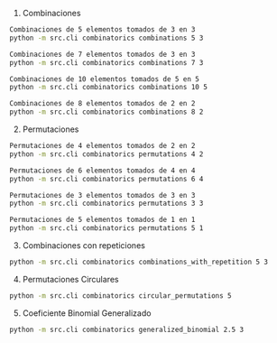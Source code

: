 
1. Combinaciones

```bash
Combinaciones de 5 elementos tomados de 3 en 3
python -m src.cli combinatorics combinations 5 3
```

```bash
Combinaciones de 7 elementos tomados de 3 en 3
python -m src.cli combinatorics combinations 7 3
```

```bash
Combinaciones de 10 elementos tomados de 5 en 5
python -m src.cli combinatorics combinations 10 5
```

```bash
Combinaciones de 8 elementos tomados de 2 en 2
python -m src.cli combinatorics combinations 8 2
```

2. Permutaciones

```bash
Permutaciones de 4 elementos tomados de 2 en 2
python -m src.cli combinatorics permutations 4 2
```

```bash
Permutaciones de 6 elementos tomados de 4 en 4
python -m src.cli combinatorics permutations 6 4
```

```bash
Permutaciones de 3 elementos tomados de 3 en 3
python -m src.cli combinatorics permutations 3 3
```

```bash
Permutaciones de 5 elementos tomados de 1 en 1
python -m src.cli combinatorics permutations 5 1
```

3. Combinaciones con repeticiones

```bash
python -m src.cli combinatorics combinations_with_repetition 5 3
```

4. Permutaciones Circulares

```bash
python -m src.cli combinatorics circular_permutations 5
```

5. Coeficiente Binomial Generalizado

```bash
python -m src.cli combinatorics generalized_binomial 2.5 3
```

